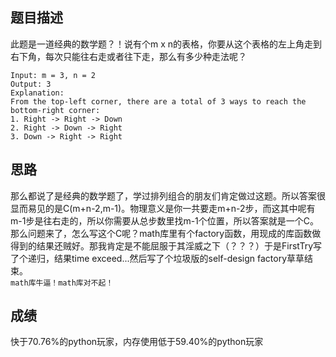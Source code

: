 ## 题目描述

此题是一道经典的数学题？！说有个m x n的表格，你要从这个表格的左上角走到右下角，每次只能往右走或者往下走，那么有多少种走法呢？

```
Input: m = 3, n = 2
Output: 3
Explanation:
From the top-left corner, there are a total of 3 ways to reach the bottom-right corner:
1. Right -> Right -> Down
2. Right -> Down -> Right
3. Down -> Right -> Right
```

## 思路

那么都说了是经典的数学题了，学过排列组合的朋友们肯定做过这题。所以答案很显而易见的是C(m+n-2,m-1)。物理意义是你一共要走m+n-2步，而这其中呢有m-1步是往右走的，所以你需要从总步数里找m-1个位置，所以答案就是一个C。那么问题来了，怎么写这个C呢？math库里有个factory函数，用现成的库函数做得到的结果还贼好。那我肯定是不能屈服于其淫威之下（？？？）于是FirstTry写了个递归，结果time exceed...然后写了个垃圾版的self-design factory草草结束。   
`math库牛逼！math库对不起！`

## 成绩

快于70.76%的python玩家，内存使用低于59.40%的python玩家
